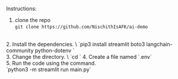 Instructions: 
<br>
1. clone the repo \
`git clone https://github.com/NischithIsAFK/ai-demo`
<br>
2. Install the dependencies. \
`pip3 install streamlit boto3 langchain-community python-dotenv `
<br>
3. Change the directory.  \
`cd <folder_name>`
4. Create a file named `.env`
<br>
5. Run the code using the command.<br> 
`python3 -m streamlit run main.py`
